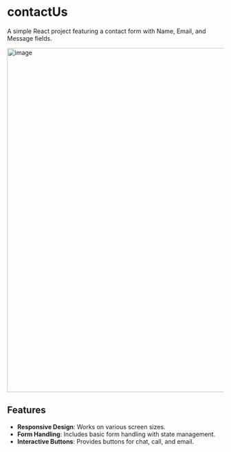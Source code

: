 # contactUs
A simple React project featuring a contact form with Name, Email, and Message fields.

<img width="799" alt="image" src="https://github.com/ghpreeti/contactUs/assets/115339754/b7c1cbbc-b4b9-4628-a97d-e860029ed14f">

## Features

- **Responsive Design**: Works on various screen sizes.
- **Form Handling**: Includes basic form handling with state management.
- **Interactive Buttons**: Provides buttons for chat, call, and email.
